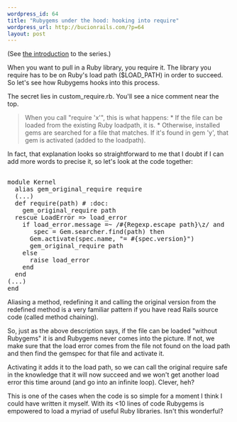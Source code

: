 ```yaml
--- 
wordpress_id: 64
title: "Rubygems under the hood: hooking into require"
wordpress_url: http://bucionrails.com/?p=64
layout: post
---
```

(See <a href="http://bucionrails.com/2009/10/20/rubygems-under-the-hood-introduction/">the introduction</a> to the series.)

When you want to pull in a Ruby library, you require it. The library you require has to be on Ruby's load path ($LOAD_PATH) in order to succeed. So let's see how Rubygems hooks into this process. 

The secret lies in custom_require.rb. You'll see a nice comment near the top.

<blockquote>
When you call "require 'x'", this is what happens:
  * If the file can be loaded from the existing Ruby loadpath, it is.
  * Otherwise, installed gems are searched for a file that matches.
If it's found in gem 'y', that gem is activated (added to the loadpath).
</blockquote>

In fact, that explanation looks so straightforward to me that I doubt if I can add more words to precise it, so let's look at the code together:

<pre lang="ruby">

module Kernel
  alias gem_original_require require
  (...)
  def require(path) # :doc:
    gem_original_require path
  rescue LoadError => load_error
    if load_error.message =~ /#{Regexp.escape path}\z/ and
       spec = Gem.searcher.find(path) then
      Gem.activate(spec.name, "= #{spec.version}")
      gem_original_require path
    else
      raise load_error
    end
  end
(...)
end
</pre>

Aliasing a method, redefining it and calling the original version from the redefined method is a very familiar pattern if you have read Rails source code (called method chaining). 

So, just as the above description says, if the file can be loaded "without Rubygems" it is and Rubygems never comes into the picture. If not, we make sure that the load error comes from the file not found on the load path and then find the gemspec for that file and activate it. 

Activating it adds it to the load path, so we can call the original require safe in the knowledge that it will now succeed and we won't get another load error this time around (and go into an infinite loop). Clever, heh?

This is one of the cases when the code is so simple for a moment I think I could have written it myself. With its <10 lines of code Rubygems is empowered to load a myriad of useful Ruby libraries. Isn't this wonderful?
